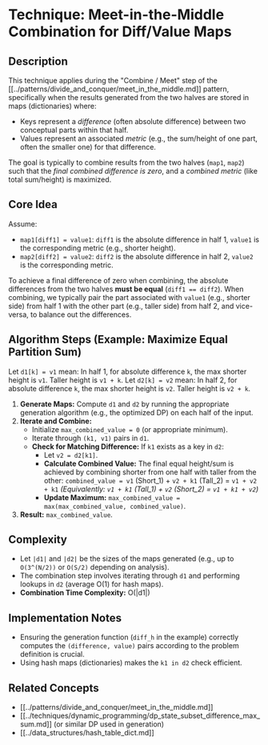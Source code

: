 # Technique: Meet-in-the-Middle Combination for Diff/Value Maps

## Description

This technique applies during the "Combine / Meet" step of the [[../patterns/divide_and_conquer/meet_in_the_middle.md]] pattern, specifically when the results generated from the two halves are stored in maps (dictionaries) where:
*   Keys represent a *difference* (often absolute difference) between two conceptual parts within that half.
*   Values represent an associated *metric* (e.g., the sum/height of one part, often the smaller one) for that difference.

The goal is typically to combine results from the two halves (`map1`, `map2`) such that the *final combined difference is zero*, and a *combined metric* (like total sum/height) is maximized.

## Core Idea

Assume:
*   `map1[diff1] = value1`: `diff1` is the absolute difference in half 1, `value1` is the corresponding metric (e.g., shorter height).
*   `map2[diff2] = value2`: `diff2` is the absolute difference in half 2, `value2` is the corresponding metric.

To achieve a final difference of zero when combining, the absolute differences from the two halves **must be equal** (`diff1 == diff2`). When combining, we typically pair the part associated with `value1` (e.g., shorter side) from half 1 with the other part (e.g., taller side) from half 2, and vice-versa, to balance out the differences.

## Algorithm Steps (Example: Maximize Equal Partition Sum)

Let `d1[k] = v1` mean: In half 1, for absolute difference `k`, the max shorter height is `v1`. Taller height is `v1 + k`.
Let `d2[k] = v2` mean: In half 2, for absolute difference `k`, the max shorter height is `v2`. Taller height is `v2 + k`.

1.  **Generate Maps:** Compute `d1` and `d2` by running the appropriate generation algorithm (e.g., the optimized DP) on each half of the input.
2.  **Iterate and Combine:**
    *   Initialize `max_combined_value = 0` (or appropriate minimum).
    *   Iterate through `(k1, v1)` pairs in `d1`.
    *   **Check for Matching Difference:** If `k1` exists as a key in `d2`:
        *   Let `v2 = d2[k1]`.
        *   **Calculate Combined Value:** The final equal height/sum is achieved by combining shorter from one half with taller from the other:
            `combined_value = v1` (Short_1) + `v2 + k1` (Tall_2) = `v1 + v2 + k1`
            *(Equivalently: `v1 + k1` (Tall_1) + `v2` (Short_2) = `v1 + k1 + v2`)*
        *   **Update Maximum:** `max_combined_value = max(max_combined_value, combined_value)`.
3.  **Result:** `max_combined_value`.

## Complexity

*   Let `|d1|` and `|d2|` be the sizes of the maps generated (e.g., up to `O(3^(N/2))` or `O(S/2)` depending on analysis).
*   The combination step involves iterating through `d1` and performing lookups in `d2` (average O(1) for hash maps).
*   **Combination Time Complexity:** O(|d1|)

## Implementation Notes

*   Ensuring the generation function (`diff_h` in the example) correctly computes the `(difference, value)` pairs according to the problem definition is crucial.
*   Using hash maps (dictionaries) makes the `k1 in d2` check efficient.

## Related Concepts

*   [[../patterns/divide_and_conquer/meet_in_the_middle.md]]
*   [[../techniques/dynamic_programming/dp_state_subset_difference_max_sum.md]] (or similar DP used in generation)
*   [[../data_structures/hash_table_dict.md]] 